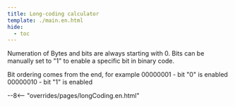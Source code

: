 ```yaml
---
title: Long-coding calculator
template: ./main.en.html
hide:
  - toc
---
```

  
<style>
  .md-typeset h1 {
    display: none;
</style>

Numeration of Bytes and bits are always starting with 0. Bits can be manually set to "1" to enable a specific bit in binary code.  

Bit ordering comes from the end, for example
00000001 - bit "0" is enabled
00000010 - bit "1" is enabled

--8<-- "overrides/pages/longCoding.en.html"